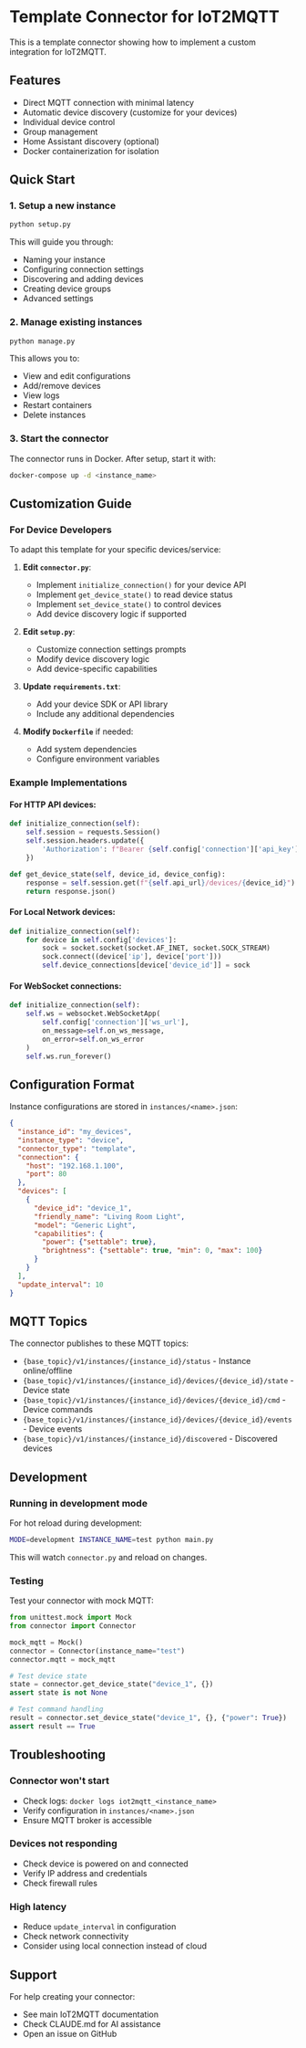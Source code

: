 # Template Connector for IoT2MQTT

This is a template connector showing how to implement a custom integration for IoT2MQTT.

## Features

- Direct MQTT connection with minimal latency
- Automatic device discovery (customize for your devices)
- Individual device control
- Group management
- Home Assistant discovery (optional)
- Docker containerization for isolation

## Quick Start

### 1. Setup a new instance

```bash
python setup.py
```

This will guide you through:
- Naming your instance
- Configuring connection settings
- Discovering and adding devices
- Creating device groups
- Advanced settings

### 2. Manage existing instances

```bash
python manage.py
```

This allows you to:
- View and edit configurations
- Add/remove devices
- View logs
- Restart containers
- Delete instances

### 3. Start the connector

The connector runs in Docker. After setup, start it with:

```bash
docker-compose up -d <instance_name>
```

## Customization Guide

### For Device Developers

To adapt this template for your specific devices/service:

1. **Edit `connector.py`**:
   - Implement `initialize_connection()` for your device API
   - Implement `get_device_state()` to read device status
   - Implement `set_device_state()` to control devices
   - Add device discovery logic if supported

2. **Edit `setup.py`**:
   - Customize connection settings prompts
   - Modify device discovery logic
   - Add device-specific capabilities

3. **Update `requirements.txt`**:
   - Add your device SDK or API library
   - Include any additional dependencies

4. **Modify `Dockerfile`** if needed:
   - Add system dependencies
   - Configure environment variables

### Example Implementations

#### For HTTP API devices:
```python
def initialize_connection(self):
    self.session = requests.Session()
    self.session.headers.update({
        'Authorization': f"Bearer {self.config['connection']['api_key']}"
    })

def get_device_state(self, device_id, device_config):
    response = self.session.get(f"{self.api_url}/devices/{device_id}")
    return response.json()
```

#### For Local Network devices:
```python
def initialize_connection(self):
    for device in self.config['devices']:
        sock = socket.socket(socket.AF_INET, socket.SOCK_STREAM)
        sock.connect((device['ip'], device['port']))
        self.device_connections[device['device_id']] = sock
```

#### For WebSocket connections:
```python
def initialize_connection(self):
    self.ws = websocket.WebSocketApp(
        self.config['connection']['ws_url'],
        on_message=self.on_ws_message,
        on_error=self.on_ws_error
    )
    self.ws.run_forever()
```

## Configuration Format

Instance configurations are stored in `instances/<name>.json`:

```json
{
  "instance_id": "my_devices",
  "instance_type": "device",
  "connector_type": "template",
  "connection": {
    "host": "192.168.1.100",
    "port": 80
  },
  "devices": [
    {
      "device_id": "device_1",
      "friendly_name": "Living Room Light",
      "model": "Generic Light",
      "capabilities": {
        "power": {"settable": true},
        "brightness": {"settable": true, "min": 0, "max": 100}
      }
    }
  ],
  "update_interval": 10
}
```

## MQTT Topics

The connector publishes to these MQTT topics:

- `{base_topic}/v1/instances/{instance_id}/status` - Instance online/offline
- `{base_topic}/v1/instances/{instance_id}/devices/{device_id}/state` - Device state
- `{base_topic}/v1/instances/{instance_id}/devices/{device_id}/cmd` - Device commands
- `{base_topic}/v1/instances/{instance_id}/devices/{device_id}/events` - Device events
- `{base_topic}/v1/instances/{instance_id}/discovered` - Discovered devices

## Development

### Running in development mode

For hot reload during development:

```bash
MODE=development INSTANCE_NAME=test python main.py
```

This will watch `connector.py` and reload on changes.

### Testing

Test your connector with mock MQTT:

```python
from unittest.mock import Mock
from connector import Connector

mock_mqtt = Mock()
connector = Connector(instance_name="test")
connector.mqtt = mock_mqtt

# Test device state
state = connector.get_device_state("device_1", {})
assert state is not None

# Test command handling
result = connector.set_device_state("device_1", {}, {"power": True})
assert result == True
```

## Troubleshooting

### Connector won't start
- Check logs: `docker logs iot2mqtt_<instance_name>`
- Verify configuration in `instances/<name>.json`
- Ensure MQTT broker is accessible

### Devices not responding
- Check device is powered on and connected
- Verify IP address and credentials
- Check firewall rules

### High latency
- Reduce `update_interval` in configuration
- Check network connectivity
- Consider using local connection instead of cloud

## Support

For help creating your connector:
- See main IoT2MQTT documentation
- Check CLAUDE.md for AI assistance
- Open an issue on GitHub